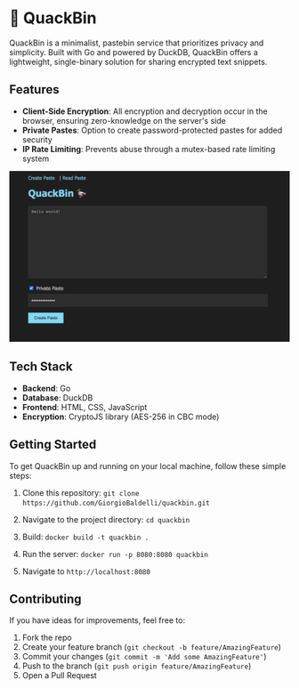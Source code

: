 # 🦆 QuackBin

QuackBin is a minimalist, pastebin service that prioritizes privacy and simplicity. Built with Go and powered by DuckDB, QuackBin offers a lightweight, single-binary solution for sharing encrypted text snippets.

## Features

- **Client-Side Encryption**: All encryption and decryption occur in the browser, ensuring zero-knowledge on the server's side
- **Private Pastes**: Option to create password-protected pastes for added security
- **IP Rate Limiting**: Prevents abuse through a mutex-based rate limiting system

![QuackBin Preview](https://github.com/GiorgioBaldelli/quackbin/blob/main/preview.png)

## Tech Stack

- **Backend**: Go
- **Database**: DuckDB
- **Frontend**: HTML, CSS, JavaScript
- **Encryption**: CryptoJS library (AES-256 in CBC mode)

## Getting Started

To get QuackBin up and running on your local machine, follow these simple steps:

1. Clone this repository: `git clone https://github.com/GiorgioBaldelli/quackbin.git`

2. Navigate to the project directory:
`cd quackbin`

3. Build: `docker build -t quackbin .`

4. Run the server: `docker run -p 8080:8080 quackbin`

5. Navigate to `http://localhost:8080`

## Contributing

If you have ideas for improvements, feel free to:

1. Fork the repo
2. Create your feature branch (`git checkout -b feature/AmazingFeature`)
3. Commit your changes (`git commit -m 'Add some AmazingFeature'`)
4. Push to the branch (`git push origin feature/AmazingFeature`)
5. Open a Pull Request

